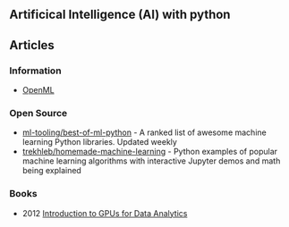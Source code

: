 ## Artificical Intelligence (AI) with python


## Articles


### Information
- [OpenML](https://www.openml.org/)


### Open Source
- [ml-tooling/best-of-ml-python](https://github.com/ml-tooling/best-of-ml-python) - A ranked list of awesome machine learning Python libraries. Updated weekly
- [trekhleb/homemade-machine-learning](https://github.com/trekhleb/homemade-machine-learning) - Python examples of popular machine learning algorithms with interactive Jupyter demos and math being explained



### Books
- 2012 [Introduction to GPUs for Data Analytics](https://www.networld.co.jp/files/9615/0846/8069/GPUs_Data_Analytics_Book.pdf)

